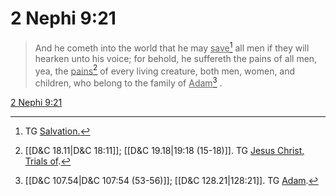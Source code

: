 # 2 Nephi 9:21

> And he cometh into the world that he may <u>save</u>[^a] all men if they will hearken unto his voice; for behold, he suffereth the pains of all men, yea, the <u>pains</u>[^b] of every living creature, both men, women, and children, who belong to the family of <u>Adam</u>[^c] .

[2 Nephi 9:21](https://www.churchofjesuschrist.org/study/scriptures/bofm/2-ne/9?lang=eng&id=p21#p21)


[^a]: TG [Salvation.](https://www.churchofjesuschrist.org/study/scriptures/tg/salvation?lang=eng)
[^b]: [[D&C 18.11|D&C 18:11]]; [[D&C 19.18|19:18 (15-18)]]. TG [Jesus Christ, Trials of](https://www.churchofjesuschrist.org/study/scriptures/tg/jesus-christ-trials-of?lang=eng).
[^c]: [[D&C 107.54|D&C 107:54 (53-56)]]; [[D&C 128.21|128:21]]. TG [Adam](https://www.churchofjesuschrist.org/study/scriptures/tg/adam?lang=eng).
